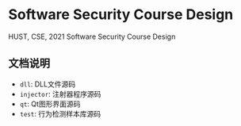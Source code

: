 # Software Security Course Design
HUST, CSE, 2021 Software Security Course Design
## 文档说明
* `dll`: DLL文件源码
* `injector`: 注射器程序源码
* `qt`: Qt图形界面源码
* `test`: 行为检测样本库源码
